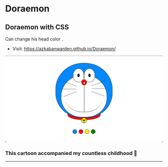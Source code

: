# Doraemon



## Doraemon with CSS

Can change his head color .
- Visit: https://azkabanwarden.github.io/Doraemon/

![cover-pic](https://github.com/AZKABANWARDEN/Doraemon/blob/master/coverPic/doraCover.png?raw=true)

### This cartoon accompanied my countless childhood :sheep: 

---
